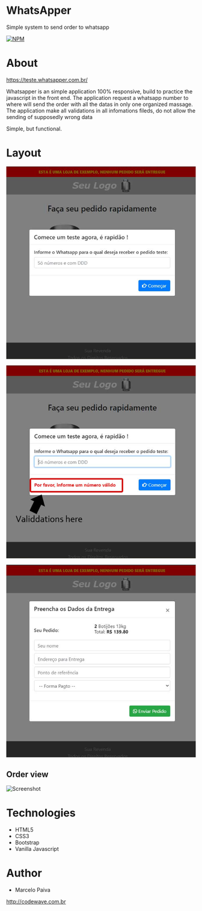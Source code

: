 # WhatsApper
Simple system to send order to whatsapp

[![NPM](https://img.shields.io/npm/l/react)](https://github.com/marcelosurfdev/WhatsApper/blob/master/LICENSE)

# About
https://teste.whatsapper.com.br/

Whatsapper is an simple application 100% responsive, build to practice the javascript in the front end.
The application request a whatsapp number to where will send the order with all the datas in only one organized massage.
The application make all validations in all infomations fileds, do not allow the sending of supposedly wrong data

Simple, but functional.

# Layout

![Screenshot](img/01.jpg)

![Screenshot](img/02.jpg)

![Screenshot](img/03.jpg)

## Order view

![Screenshot](img/4.jpg)


# Technologies

- HTML5
- CSS3
- Bootstrap
- Vanilla Javascript

# Author

- Marcelo Paiva

http://codewave.com.br
